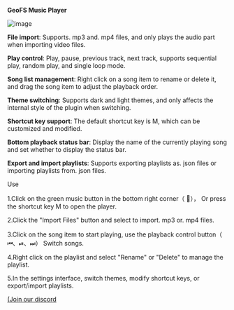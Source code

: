 **GeoFS Music Player**


![image](https://github.com/user-attachments/assets/0c987590-96f3-4abb-b2d9-0b9a05070e82)


**File import**: Supports. mp3 and. mp4 files, and only plays the audio part when importing video files.


**Play control**: Play, pause, previous track, next track, supports sequential play, random play, and single loop mode.


**Song list management**: Right click on a song item to rename or delete it, and drag the song item to adjust the playback order.


**Theme switching**: Supports dark and light themes, and only affects the internal style of the plugin when switching.


**Shortcut key support**: The default shortcut key is M, which can be customized and modified.


**Bottom playback status bar**: Display the name of the currently playing song and set whether to display the status bar.


**Export and import playlists**: Supports exporting playlists as. json files or importing playlists from. json files.


Use

1.Click on the green music button in the bottom right corner（ 🎵）， Or press the shortcut key M to open the player.


2.Click the "Import Files" button and select to import. mp3 or. mp4 files.


3.Click on the song item to start playing, use the playback control button（ ⏮、⏯、⏭） Switch songs.


4.Right click on the playlist and select "Rename" or "Delete" to manage the playlist.


5.In the settings interface, switch themes, modify shortcut keys, or export/import playlists.


[(Join our discord](https://discord.gg/4dGHsNqgCH)
